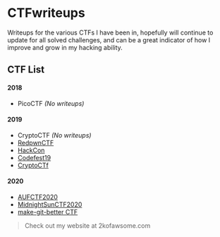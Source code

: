 # CTFwriteups
Writeups for the various CTFs I have been in, hopefully will continue to update for all solved challenges, and can be a great indicator of how I improve and grow in my hacking ability.

## CTF List
#### 2018
* PicoCTF _(No writeups)_
#### 2019
* CryptoCTF _(No writeups)_
* [RedpwnCTF](RedpwnCTF)
* [HackCon](HackCon)
* [Codefest19](Codefest19)
* [CryptoCTf](CryptoCTf)
#### 2020
* [AUFCTF2020](AUFCTF)
* [MidnightSunCTF2020](MidnightSunCTF2020)
* [make-git-better CTF](https://www.mrnice.dev/ctf-hof/)





>Check out my website at 2kofawsome.com